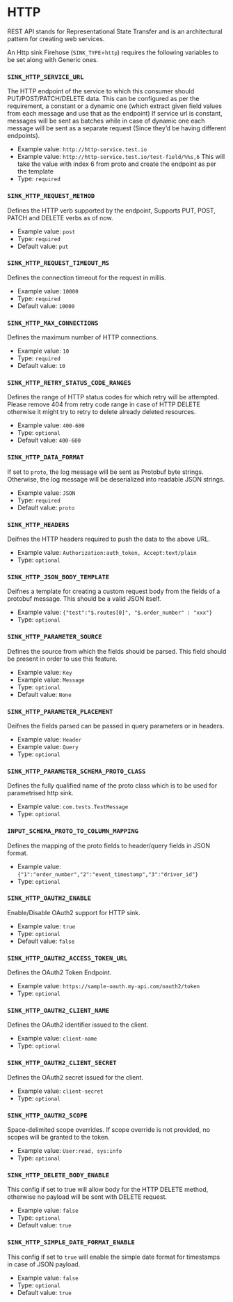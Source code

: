 # HTTP

REST API stands for Representational State Transfer and is an architectural pattern for creating web services.

An Http sink Firehose \(`SINK_TYPE`=`http`\) requires the following variables to be set along with Generic ones.

### `SINK_HTTP_SERVICE_URL`

The HTTP endpoint of the service to which this consumer should PUT/POST/PATCH/DELETE data. This can be configured as per the requirement, a constant or a dynamic one \(which extract given field values from each message and use that as the endpoint\)
If service url is constant, messages will be sent as batches while in case of dynamic one each message will be sent as a separate request \(Since they’d be having different endpoints\).

- Example value: `http://http-service.test.io`
- Example value: `http://http-service.test.io/test-field/%%s,6` This will take the value with index 6 from proto and create the endpoint as per the template
- Type: `required`

### `SINK_HTTP_REQUEST_METHOD`

Defines the HTTP verb supported by the endpoint, Supports PUT, POST, PATCH and DELETE verbs as of now.

- Example value: `post`
- Type: `required`
- Default value: `put`

### `SINK_HTTP_REQUEST_TIMEOUT_MS`

Defines the connection timeout for the request in millis.

- Example value: `10000`
- Type: `required`
- Default value: `10000`

### `SINK_HTTP_MAX_CONNECTIONS`

Defines the maximum number of HTTP connections.

- Example value: `10`
- Type: `required`
- Default value: `10`

### `SINK_HTTP_RETRY_STATUS_CODE_RANGES`

Defines the range of HTTP status codes for which retry will be attempted. Please remove 404 from retry code range in case of HTTP DELETE otherwise it might try to retry to delete already deleted resources.

- Example value: `400-600`
- Type: `optional`
- Default value: `400-600`

### `SINK_HTTP_DATA_FORMAT`

If set to `proto`, the log message will be sent as Protobuf byte strings. Otherwise, the log message will be deserialized into readable JSON strings.

- Example value: `JSON`
- Type: `required`
- Default value: `proto`

### `SINK_HTTP_HEADERS`

Deifnes the HTTP headers required to push the data to the above URL.

- Example value: `Authorization:auth_token, Accept:text/plain`
- Type: `optional`

### `SINK_HTTP_JSON_BODY_TEMPLATE`

Deifnes a template for creating a custom request body from the fields of a protobuf message. This should be a valid JSON itself.

- Example value: `{"test":"$.routes[0]", "$.order_number" : "xxx"}`
- Type: `optional`

### `SINK_HTTP_PARAMETER_SOURCE`

Defines the source from which the fields should be parsed. This field should be present in order to use this feature.

- Example value: `Key`
- Example value: `Message`
- Type: `optional`
- Default value: `None`

### `SINK_HTTP_PARAMETER_PLACEMENT`

Deifnes the fields parsed can be passed in query parameters or in headers.

- Example value: `Header`
- Example value: `Query`
- Type: `optional`

### `SINK_HTTP_PARAMETER_SCHEMA_PROTO_CLASS`

Defines the fully qualified name of the proto class which is to be used for parametrised http sink.

- Example value: `com.tests.TestMessage`
- Type: `optional`

### `INPUT_SCHEMA_PROTO_TO_COLUMN_MAPPING`

Defines the mapping of the proto fields to header/query fields in JSON format.

- Example value: `{"1":"order_number","2":"event_timestamp","3":"driver_id"}`
- Type: `optional`

### `SINK_HTTP_OAUTH2_ENABLE`

Enable/Disable OAuth2 support for HTTP sink.

- Example value: `true`
- Type: `optional`
- Default value: `false`

### `SINK_HTTP_OAUTH2_ACCESS_TOKEN_URL`

Defines the OAuth2 Token Endpoint.

- Example value: `https://sample-oauth.my-api.com/oauth2/token`
- Type: `optional`

### `SINK_HTTP_OAUTH2_CLIENT_NAME`

Defines the OAuth2 identifier issued to the client.

- Example value: `client-name`
- Type: `optional`

### `SINK_HTTP_OAUTH2_CLIENT_SECRET`

Defines the OAuth2 secret issued for the client.

- Example value: `client-secret`
- Type: `optional`

### `SINK_HTTP_OAUTH2_SCOPE`

Space-delimited scope overrides. If scope override is not provided, no scopes will be granted to the token.

- Example value: `User:read, sys:info`
- Type: `optional`

### `SINK_HTTP_DELETE_BODY_ENABLE`

This config if set to true will allow body for the HTTP DELETE method, otherwise no payload will be sent with DELETE request.

- Example value: `false`
- Type: `optional`
- Default value: `true`

### `SINK_HTTP_SIMPLE_DATE_FORMAT_ENABLE`

This config if set to `true` will enable the simple date format for timestamps in case of JSON payload.

- Example value: `false`
- Type: `optional`
- Default value: `true`
